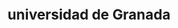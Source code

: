 ---
title: "universidad de Granada"
external_link: "https://www.udc.es/es/covid-19/"
type: "andalucía"
img: "./images/universidades/universidad_de_granada.png"
file_title: "Acuerdo Adaptación Enseñanza"
file_link: "https://canal.ugr.es/wp-content/uploads/2020/04/Plan_de_Contingencia_para_la_Docencia_y_Evaluacio%CC%81n_no_presencial-1.pdf"
---